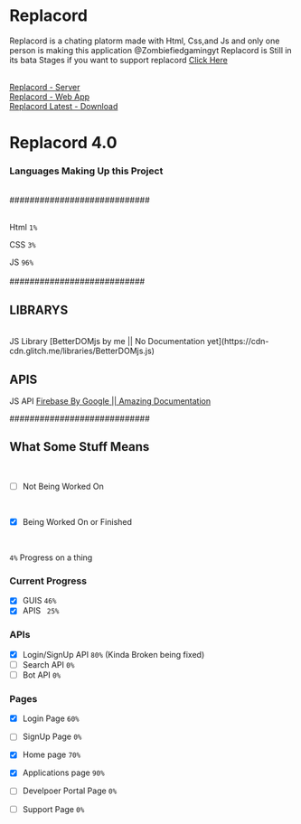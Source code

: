 # Replacord

Replacord is a chating platorm made with Html, Css,and Js and only one person is making this application @Zombiefiedgamingyt
Replacord is Still in its bata Stages if you want to support replacord <a href='https://www.patreon.com/ZGsoftware?fan_landing=true'>Click Here</a>


<br>
<a href='https://replacord.glitch.me/app/?id=1&serverid=replacord'>Replacord - Server</a>
<br>
<a href='https://replacord.glitch.me'>Replacord - Web App</a>
<br>
<a href='https://github.com/ZGsoftware/replacord/releases'>Replacord Latest - Download</a>


# Replacord 4.0


### Languages Making Up this Project
<br />
############################
<br />
<br />

Html `1%` 
<br />

CSS `3%` 
<br />

JS `96%` 
<br />
<br />
###########################
<br />
## LIBRARYS
<br />
JS Library [BetterDOMjs by me || No Documentation yet](https://cdn-cdn.glitch.me/libraries/BetterDOMjs.js)
<br />

## APIS
JS API [Firebase By Google || Amazing Documentation](firebase.google.com)
<br />


############################
<br />

## What Some Stuff Means
<br />

- [ ] Not Being Worked On
<br />

- [x] Being Worked On or Finished 
<br />

`4%` Progress on a thing


### Current Progress
- [x] GUIS `46%`
- [x] APIS ` 25%`

### APIs
- [x] Login/SignUp API `80%` (Kinda Broken being fixed)
- [ ] Search API `0%`
- [ ] Bot API `0%`

### Pages
- [x] Login Page `60%`
- [ ] SignUp Page `0%`

- [x] Home page `70%`
- [x] Applications page `90%`
- [ ] Develpoer Portal Page `0%`
- [ ] Support Page `0%`
